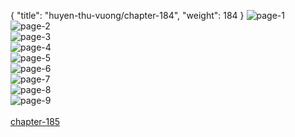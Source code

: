 { "title": "huyen-thu-vuong/chapter-184", "weight": 184 }
<img src="huyen-thu-vuong_0184_01-7d1c4ef319a24de1658041913ac6ff33.webp" alt="page-1" origin="http://storage.fshare.vn/Test-vechai/1504852820-Huyen-Thu-Vuong-Chapter-184-Hamtruyenvn-ve-chai-02.jpg"><br/>
<img src="huyen-thu-vuong_0184_02-37c1406e56420243b0a8f4a25bd041bd.webp" alt="page-2" origin="http://storage.fshare.vn/Test-vechai/1504852820-Huyen-Thu-Vuong-Chapter-184-Hamtruyenvn-ve-chai-03.jpg"><br/>
<img src="huyen-thu-vuong_0184_03-00df1590468fcb8d6dd7eb5f04b0277d.webp" alt="page-3" origin="http://storage.fshare.vn/Test-vechai/1504852820-Huyen-Thu-Vuong-Chapter-184-Hamtruyenvn-ve-chai-04.jpg"><br/>
<img src="huyen-thu-vuong_0184_04-02a6d6818910a2c39d468f8822a32a89.webp" alt="page-4" origin="http://storage.fshare.vn/Test-vechai/1504852820-Huyen-Thu-Vuong-Chapter-184-Hamtruyenvn-ve-chai-05.jpg"><br/>
<img src="huyen-thu-vuong_0184_05-55bf015ce632925ead7955d831d5d618.webp" alt="page-5" origin="http://storage.fshare.vn/Test-vechai/1504852820-Huyen-Thu-Vuong-Chapter-184-Hamtruyenvn-ve-chai-06.jpg"><br/>
<img src="huyen-thu-vuong_0184_06-866000d1db2e82f97f0b1ea67f87c1f4.webp" alt="page-6" origin="http://storage.fshare.vn/Test-vechai/1504852820-Huyen-Thu-Vuong-Chapter-184-Hamtruyenvn-ve-chai-07.jpg"><br/>
<img src="huyen-thu-vuong_0184_07-784c46f66b151531b825d51dc7004582.webp" alt="page-7" origin="http://storage.fshare.vn/Test-vechai/1504852820-Huyen-Thu-Vuong-Chapter-184-Hamtruyenvn-ve-chai-08.jpg"><br/>
<img src="huyen-thu-vuong_0184_08-a7f38d1e079cd52968e20871b3acf782.webp" alt="page-8" origin="http://storage.fshare.vn/Test-vechai/1504852820-Huyen-Thu-Vuong-Chapter-184-Hamtruyenvn-ve-chai-09.jpg"><br/>
<img src="huyen-thu-vuong_0184_09-d4800fd4814fe76d392cc5c850238732.webp" alt="page-9" origin="http://storage.fshare.vn/Test-vechai/1504852820-Huyen-Thu-Vuong-Chapter-184-Hamtruyenvn-ve-chai-10.jpg"><br/>
<br/><a class="nextchap" href="/huyen-thu-vuong/chapter-185">chapter-185</a>
